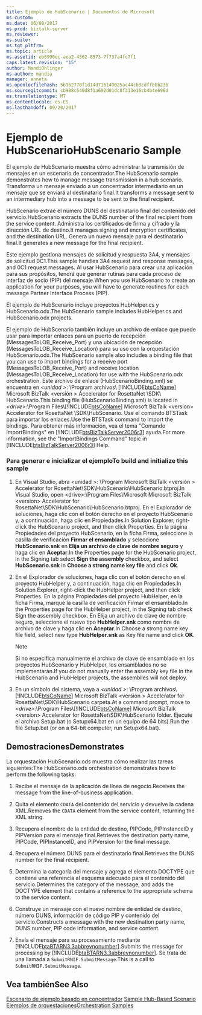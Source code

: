 ```yaml
---
title: Ejemplo de HubScenario | Documentos de Microsoft
ms.custom: 
ms.date: 06/08/2017
ms.prod: biztalk-server
ms.reviewer: 
ms.suite: 
ms.tgt_pltfrm: 
ms.topic: article
ms.assetid: eb6990ec-aea2-4362-8573-7f737a4fc7f1
caps.latest.revision: "15"
author: MandiOhlinger
ms.author: mandia
manager: anneta
ms.openlocfilehash: 5b9b2770f1d14d716149025ac44cb3cdffbbb23b
ms.sourcegitcommit: cb908c540d8f1a692d01dc8f313e16cb4b4e696d
ms.translationtype: MT
ms.contentlocale: es-ES
ms.lasthandoff: 09/20/2017
---
```

# <a name="hubscenario-sample"></a><span data-ttu-id="75385-102">Ejemplo de HubScenario</span><span class="sxs-lookup"><span data-stu-id="75385-102">HubScenario Sample</span></span>
<span data-ttu-id="75385-103">El ejemplo de HubScenario muestra cómo administrar la transmisión de mensajes en un escenario de concentrador.</span><span class="sxs-lookup"><span data-stu-id="75385-103">The HubScenario sample demonstrates how to manage message transmission in a hub scenario.</span></span> <span data-ttu-id="75385-104">Transforma un mensaje enviado a un concentrador intermediario en un mensaje que se enviará al destinatario final.</span><span class="sxs-lookup"><span data-stu-id="75385-104">It transforms a message sent to an intermediary hub into a message to be sent to the final recipient.</span></span>  
  
 <span data-ttu-id="75385-105">HubScenario extrae el número DUNS del destinatario final del contenido del servicio.</span><span class="sxs-lookup"><span data-stu-id="75385-105">HubScenario extracts the DUNS number of the final recipient from the service content.</span></span> <span data-ttu-id="75385-106">Administra los certificados de firma y cifrado y la dirección URL de destino.</span><span class="sxs-lookup"><span data-stu-id="75385-106">It manages signing and encryption certificates, and the destination URL.</span></span> <span data-ttu-id="75385-107">Genera un nuevo mensaje para el destinatario final.</span><span class="sxs-lookup"><span data-stu-id="75385-107">It generates a new message for the final recipient.</span></span>  
  
 <span data-ttu-id="75385-108">Este ejemplo gestiona mensajes de solicitud y respuesta 3A4, y mensajes de solicitud 0C1.</span><span class="sxs-lookup"><span data-stu-id="75385-108">This sample handles 3A4 request and response messages, and 0C1 request messages.</span></span> <span data-ttu-id="75385-109">Al usar HubScenario para crear una aplicación para sus propósitos, tendrá que generar rutinas para cada proceso de interfaz de socio (PIP) del mensaje.</span><span class="sxs-lookup"><span data-stu-id="75385-109">When you use HubScenario to create an application for your purposes, you will have to generate routines for each message Partner Interface Process (PIP).</span></span>  
  
 <span data-ttu-id="75385-110">El ejemplo de HubScenario incluye proyectos HubHelper.cs y HubScenario.odx.</span><span class="sxs-lookup"><span data-stu-id="75385-110">The HubScenario sample includes HubHelper.cs and HubScenario.odx projects.</span></span>  
  
 <span data-ttu-id="75385-111">El ejemplo de HubScenario también incluye un archivo de enlace que puede usar para importar enlaces para un puerto de recepción (MessagesToLOB_Receive_Port) y una ubicación de recepción (MessagesToLOB_Receive_Location) para su uso con la orquestación HubScenario.odx.</span><span class="sxs-lookup"><span data-stu-id="75385-111">The HubScenario sample also includes a binding file that you can use to import bindings for a receive port (MessagesToLOB_Receive_Port) and receive location (MessagesToLOB_Receive_Location) for use with the HubScenario.odx orchestration.</span></span> <span data-ttu-id="75385-112">Este archivo de enlace (HubScenarioBinding.xml) se encuentra en  *\<unidad >*: \Program archivos\\ [!INCLUDE[btsCoName](../../includes/btsconame-md.md)] Microsoft BizTalk \<versión > Accelerator for RosettaNet \SDK\ HubScenario.</span><span class="sxs-lookup"><span data-stu-id="75385-112">This binding file (HubScenarioBinding.xml) is located in *\<drive>*:\Program Files\\[!INCLUDE[btsCoName](../../includes/btsconame-md.md)] Microsoft BizTalk \<version> Accelerator for RosettaNet \SDK\HubScenario.</span></span> <span data-ttu-id="75385-113">Use el comando BTSTask para importar los enlaces.</span><span class="sxs-lookup"><span data-stu-id="75385-113">Use the BTSTask command to import the bindings.</span></span> <span data-ttu-id="75385-114">Para obtener más información, vea el tema "Comando ImportBindings" en [!INCLUDE[btsBizTalkServer2006r3](../../includes/btsbiztalkserver2006r3-md.md)] ayuda.</span><span class="sxs-lookup"><span data-stu-id="75385-114">For more information, see the "ImportBindings Command" topic in [!INCLUDE[btsBizTalkServer2006r3](../../includes/btsbiztalkserver2006r3-md.md)] Help.</span></span>  
  
### <a name="to-build-and-initialize-this-sample"></a><span data-ttu-id="75385-115">Para generar e inicializar el ejemplo</span><span class="sxs-lookup"><span data-stu-id="75385-115">To build and initialize this sample</span></span>  
  
1.  <span data-ttu-id="75385-116">En Visual Studio, abra \<unidad >: \Program Microsoft BizTalk \<versión > Accelerator for RosettaNet\SDK\HubScenario\HubScenario.btproj.</span><span class="sxs-lookup"><span data-stu-id="75385-116">In Visual Studio, open \<drive>:\Program Files\Microsoft Microsoft BizTalk \<version> Accelerator for RosettaNet\SDK\HubScenario\HubScenario.btproj.</span></span> <span data-ttu-id="75385-117">En el Explorador de soluciones, haga clic con el botón derecho en el proyecto HubScenario y, a continuación, haga clic en Propiedades.</span><span class="sxs-lookup"><span data-stu-id="75385-117">In Solution Explorer, right-click the HubScenario project, and then click Properties.</span></span> <span data-ttu-id="75385-118">En la página Propiedades del proyecto HubScenario, en la ficha Firma, seleccione la casilla de verificación **Firmar el ensamblado** y seleccione **HubScenario.snk** en **Elija un archivo de clave de nombre seguro** y haga clic en **Aceptar**.</span><span class="sxs-lookup"><span data-stu-id="75385-118">In the Properties page for the HubScenario project, in the Signing tab select **Sign the assembly** checkbox, and select **HubScenario.snk** in **Choose a strong name key file** and click **Ok**.</span></span>  
  
2.  <span data-ttu-id="75385-119">En el Explorador de soluciones, haga clic con el botón derecho en el proyecto HubHelper y, a continuación, haga clic en Propiedades.</span><span class="sxs-lookup"><span data-stu-id="75385-119">In Solution Explorer, right-click the HubHelper project, and then click Properties.</span></span> <span data-ttu-id="75385-120">En la página Propiedades del proyecto HubHelper, en la ficha Firma, marque la casilla de verificación Firmar el ensamblado.</span><span class="sxs-lookup"><span data-stu-id="75385-120">In the Properties page for the HubHelper project, in the Signing tab check Sign the assembly checkbox.</span></span> <span data-ttu-id="75385-121">En Elija un archivo de clave de nombre seguro, seleccione el nuevo tipo **HubHelper.snk** como nombre de archivo de clave y haga clic en **Aceptar**.</span><span class="sxs-lookup"><span data-stu-id="75385-121">In Choose a strong name key file field, select new type **HubHelper.snk** as Key file name and click **OK**.</span></span>  
  
    > [!NOTE]
    >  <span data-ttu-id="75385-122">Si no especifica manualmente el archivo de clave de ensamblado en los proyectos HubScenario y HubHelper, los ensamblados no se implementarán.</span><span class="sxs-lookup"><span data-stu-id="75385-122">If you do not manually enter the assembly key file in the HubScenario and HubHelper projects, the assemblies will not deploy.</span></span>  
  
3.  <span data-ttu-id="75385-123">En un símbolo del sistema, vaya a  *\<unidad >*: \Program archivos\\ [!INCLUDE[btsCoName](../../includes/btsconame-md.md)] Microsoft BizTalk \<versión > Accelerator for RosettaNet\SDK\HubScenario carpeta.</span><span class="sxs-lookup"><span data-stu-id="75385-123">At a command prompt, move to *\<drive>*:\Program Files\\[!INCLUDE[btsCoName](../../includes/btsconame-md.md)] Microsoft BizTalk \<version> Accelerator for RosettaNet\SDK\HubScenario folder.</span></span> <span data-ttu-id="75385-124">Ejecute el archivo Setup.bat (o Setupx64.bat en un equipo de 64 bits).</span><span class="sxs-lookup"><span data-stu-id="75385-124">Run the file Setup.bat (or on a 64-bit computer, run Setupx64.bat).</span></span>  
  
## <a name="demonstrates"></a><span data-ttu-id="75385-125">Demostraciones</span><span class="sxs-lookup"><span data-stu-id="75385-125">Demonstrates</span></span>  
 <span data-ttu-id="75385-126">La orquestación HubScenario.ods muestra cómo realizar las tareas siguientes:</span><span class="sxs-lookup"><span data-stu-id="75385-126">The HubScenario.ods orchestration demonstrates how to perform the following tasks:</span></span>  
  
1.  <span data-ttu-id="75385-127">Recibe el mensaje de la aplicación de línea de negocio.</span><span class="sxs-lookup"><span data-stu-id="75385-127">Receives the message from the line-of-business application.</span></span>  
  
2.  <span data-ttu-id="75385-128">Quita el elemento `CDATA` del contenido del servicio y devuelve la cadena XML.</span><span class="sxs-lookup"><span data-stu-id="75385-128">Removes the `CDATA` element from the service content, returning the XML string.</span></span>  
  
3.  <span data-ttu-id="75385-129">Recupera el nombre de la entidad de destino, PIPCode, PIPInstanceID y PIPVersion para el mensaje final.</span><span class="sxs-lookup"><span data-stu-id="75385-129">Retrieves the destination party name, PIPCode, PIPInstanceID, and PIPVersion for the final message.</span></span>  
  
4.  <span data-ttu-id="75385-130">Recupera el número DUNS para el destinatario final.</span><span class="sxs-lookup"><span data-stu-id="75385-130">Retrieves the DUNS number for the final recipient.</span></span>  
  
5.  <span data-ttu-id="75385-131">Determina la categoría del mensaje y agrega el elemento DOCTYPE que contiene una referencia al esquema adecuado para el contenido del servicio.</span><span class="sxs-lookup"><span data-stu-id="75385-131">Determines the category of the message, and adds the DOCTYPE element that contains a reference to the appropriate schema to the service content.</span></span>  
  
6.  <span data-ttu-id="75385-132">Construye un mensaje con el nuevo nombre de entidad de destino, número DUNS, información de código PIP y contenido del servicio.</span><span class="sxs-lookup"><span data-stu-id="75385-132">Constructs a message with the new destination party name, DUNS number, PIP code information, and service content.</span></span>  
  
7.  <span data-ttu-id="75385-133">Envía el mensaje para su procesamiento mediante [!INCLUDE[btaBTARN3.3abbrevnonumber](../../includes/btabtarn3-3abbrevnonumber-md.md)].</span><span class="sxs-lookup"><span data-stu-id="75385-133">Submits the message for processing by [!INCLUDE[btaBTARN3.3abbrevnonumber](../../includes/btabtarn3-3abbrevnonumber-md.md)].</span></span> <span data-ttu-id="75385-134">Se trata de una llamada a `SubmitRNIF.SubmitMessage`.</span><span class="sxs-lookup"><span data-stu-id="75385-134">This is a call to `SubmitRNIF.SubmitMessage`.</span></span>  
  
## <a name="see-also"></a><span data-ttu-id="75385-135">Vea también</span><span class="sxs-lookup"><span data-stu-id="75385-135">See Also</span></span>  
 <span data-ttu-id="75385-136">[Escenario de ejemplo basado en concentrador](../../adapters-and-accelerators/accelerator-rosettanet/sample-hub-based-scenario.md) </span><span class="sxs-lookup"><span data-stu-id="75385-136">[Sample Hub-Based Scenario](../../adapters-and-accelerators/accelerator-rosettanet/sample-hub-based-scenario.md) </span></span>  
 [<span data-ttu-id="75385-137">Ejemplos de orquestaciones</span><span class="sxs-lookup"><span data-stu-id="75385-137">Orchestration Samples</span></span>](../../adapters-and-accelerators/accelerator-rosettanet/orchestration-samples.md)